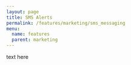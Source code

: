 ```yaml
---
layout: page
title: SMS Alerts
permalink: /features/marketing/sms_messaging
menu:
  name: features
  parent: marketing
---
```


text here

